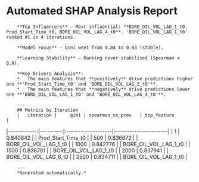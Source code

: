 # Automated SHAP Analysis Report

        **Top Influencers** – Most influential: **BORE_OIL_VOL_LAG_1_t0, Prod_Start_Time_t0, BORE_OIL_VOL_LAG_4_t0**. 'BORE_OIL_VOL_LAG_1_t0' ranked #1 in 4 iterations.

        **Model Focus** – Gini went from 0.84 to 0.83 (stable).

        **Learning Stability** – Ranking never stabilised (Spearman < 0.9).

        **Key Drivers Analysis**:
        *   The main features that **positively** drive predictions higher are **'Prod_Start_Time_t0' and 'BORE_OIL_VOL_LAG_2_t0'**.
        *   The main features that **negatively** drive predictions lower are **'BORE_OIL_VOL_LAG_1_t0' and 'BORE_OIL_VOL_LAG_4_t0'**.

        ---
        ## Metrics by Iteration
        |   iteration |     gini | spearman_vs_prev   | top_feature           |
|------------:|---------:|:-------------------|:----------------------|
|           1 | 0.840842 |                    | Prod_Start_Time_t0    |
|         500 | 0.836672 |                    | BORE_OIL_VOL_LAG_1_t0 |
|        1000 | 0.842776 |                    | BORE_OIL_VOL_LAG_1_t0 |
|        1500 | 0.836701 |                    | BORE_OIL_VOL_LAG_1_t0 |
|        2000 | 0.837941 |                    | BORE_OIL_VOL_LAG_6_t0 |
|        2500 | 0.834711 |                    | BORE_OIL_VOL_LAG_1_t0 |

        ---
        *Generated automatically.*